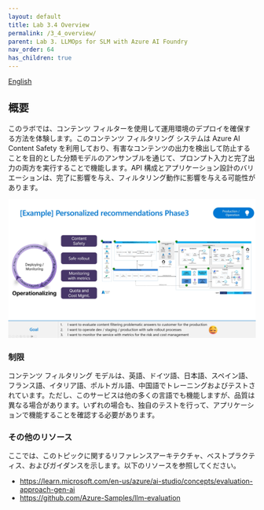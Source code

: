 ```yaml
---
layout: default
title: Lab 3.4 Overview
permalink: /3_4_overview/
parent: Lab 3. LLMOps for SLM with Azure AI Foundry
nav_order: 64
has_children: true
---
```


[English](README.md)

## 概要
このラボでは、コンテンツ フィルターを使用して運用環境のデプロイを確保する方法を体験します。このコンテンツ フィルタリング システムは Azure AI Content Safety を利用しており、有害なコンテンツの出力を検出して防止することを目的とした分類モデルのアンサンブルを通じて、プロンプト入力と完了出力の両方を実行することで機能します。API 構成とアプリケーション設計のバリエーションは、完了に影響を与え、フィルタリング動作に影響を与える可能性があります。


![LLMOps](images/operation_requirements.jpg)

### 制限
コンテンツ フィルタリング モデルは、英語、ドイツ語、日本語、スペイン語、フランス語、イタリア語、ポルトガル語、中国語でトレーニングおよびテストされています。ただし、このサービスは他の多くの言語でも機能しますが、品質は異なる場合があります。いずれの場合も、独自のテストを行って、アプリケーションで機能することを確認する必要があります。

### その他のリソース
ここでは、このトピックに関するリファレンスアーキテクチャ、ベストプラクティス、およびガイダンスを示します。以下のリソースを参照してください。 

- https://learn.microsoft.com/en-us/azure/ai-studio/concepts/evaluation-approach-gen-ai
- https://github.com/Azure-Samples/llm-evaluation
